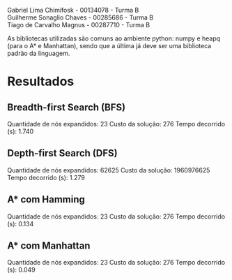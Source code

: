 Gabriel Lima Chimifosk - 00134078 - Turma B \
Guilherme Sonaglio Chaves - 00285686 - Turma B \
Tiago de Carvalho Magnus - 00287710 - Turma B

As bibliotecas utilizadas são comuns ao ambiente python: numpy e heapq (para o A* e Manhattan), sendo que a última já deve ser uma biblioteca padrão da linguagem.

# Resultados

## Breadth-first Search (BFS)
Quantidade de nós expandidos: 23
Custo da solução: 276
Tempo decorrido (s): 1.740

## Depth-first Search (DFS)
Quantidade de nós expandidos: 62625
Custo da solução: 1960976625
Tempo decorrido (s): 1.279

## A* com Hamming
Quantidade de nós expandidos: 23
Custo da solução: 276
Tempo decorrido (s): 0.134

## A* com Manhattan
Quantidade de nós expandidos: 23
Custo da solução: 276
Tempo decorrido (s): 0.049